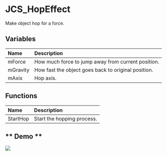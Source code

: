 # JCS_HopEffect

Make object hop for a force.

## Variables

| Name | Description |
|:---|:---|
| mForce | How much force to jump away from current position. |
| mGravity | How fast the object goes back to original position. |
| mAxis | Hop axis. |

## Functions

| Name | Description |
|:---|:---|
| StartHop | Start the hopping process. |


## ** Demo **

<img src="./images/Effects/JCS_HopEffect/demo.gif"/>
